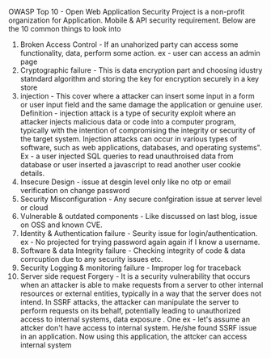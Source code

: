 OWASP Top 10 - Open Web Application Security Project is a non-profit organization for Application. Mobile & API security requirement.
Below are the 10 common things to look into
1. Broken Access Control - If an unahorized party can access some functionality, data, perform some action. ex - user can access an admin page
2. Cryptographic failure - This is data encryption part and choosing idustry statndard algorithm and storing the key for encryption securely in a key store
3. injection - This cover where a attacker can insert some input in a form or user input field and the same damage the application or genuine user. Definition - injection attack is a type of security exploit where an attacker injects malicious data or code into a computer program, typically with the intention of compromising the integrity or security of the target system. Injection attacks can occur in various types of software, such as web applications, databases, and operating systems". Ex - a user injected SQL queries to read unauthroised data from database or user inserted a javascript to read another user cookie details.
4. Insecure Design - issue at desgin level only like no otp or email verification on change password
5. Security Misconfiguration - Any secure confgiration issue at server level or cloud 
6. Vulnerable & outdated components - Like discussed on last blog, issue on OSS and known CVE.
7. Identity & Authentication failure - Seurity issue for login/authentication. ex - No projected for trying password again again if I know a username.
8. Software & data Integrity failure - Checking integrity of code & data corrcuption due to any security issues etc.
9. Security Logging & monitoring failure - Improper log for traceback
10. Server side request Forgery - It is a security vulnerability that occurs when an attacker is able to make requests from a server to other internal resources or external entities, typically in a way that the server does not intend. In SSRF attacks, the attacker can manipulate the server to perform requests on its behalf, potentially leading to unauthorized access to internal systems, data exposure . One ex - let's assume an attcker don't have access to internal system. He/she found SSRF issue in an application. Now using this application, the attcker can access internal system
